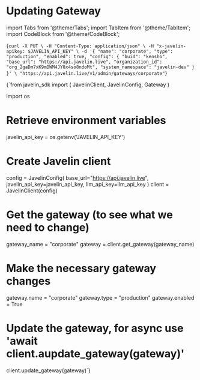 # Updating Gateway
import Tabs from '@theme/Tabs';
import TabItem from '@theme/TabItem';
import CodeBlock from '@theme/CodeBlock';

<Tabs>
<TabItem value="shell" label="Using the API:">

<CodeBlock
  language="python">
  {`
curl -X PUT \
-H "Content-Type: application/json" \
-H "x-javelin-apikey: $JAVELIN_API_KEY" \
-d '{
        "name": "corporate",
        "type": "production",
        "enabled": true,
        "config": {
            "buid": "kensho",
            "base_url": "https://api.javelin.live",
            "organization_id": "org_2gaDm7xK9mDWM4JY8x4so8ndoMt",
            "system_namespace": "javelin-dev"
        }
}' \
"https://api.javelin.live/v1/admin/gateways/corporate"
`}
</CodeBlock>

</TabItem>

<TabItem value="py" label="In Python:">

<CodeBlock
  language="python">
  {`from javelin_sdk import (
    JavelinClient,
    JavelinConfig,
    Gateway
)

import os

# Retrieve environment variables
javelin_api_key = os.getenv('JAVELIN_API_KEY')

# Create Javelin client
config = JavelinConfig(
    base_url="https://api.javelin.live",
    javelin_api_key=javelin_api_key,
    llm_api_key=llm_api_key
)
client = JavelinClient(config)

# Get the gateway (to see what we need to change)
gateway_name = "corporate"
gateway = client.get_gateway(gateway_name)

# Make the necessary gateway changes
gateway.name = "corporate"
gateway.type = "production"
gateway.enabled = True

# Update the gateway, for async use 'await client.aupdate_gateway(gateway)'
client.update_gateway(gateway)`}
</CodeBlock>


</TabItem>

</Tabs>

